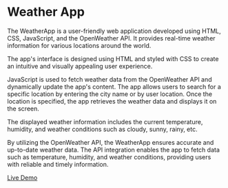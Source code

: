 # Weather App
The WeatherApp is a user-friendly web application developed using HTML, CSS, JavaScript, and the OpenWeather API. It provides real-time weather information for various locations around the world.

The app's interface is designed using HTML and styled with CSS to create an intuitive and visually appealing user experience. 

JavaScript is used to fetch weather data from the OpenWeather API and dynamically update the app's content. The app allows users to search for a specific location by entering the city name or by user location. Once the location is specified, the app retrieves the weather data and displays it on the screen.

The displayed weather information includes the current temperature, humidity, and weather conditions such as cloudy, sunny, rainy, etc.

By utilizing the OpenWeather API, the WeatherApp ensures accurate and up-to-date weather data. The API integration enables the app to fetch data such as temperature, humidity, and weather conditions, providing users with reliable and timely information.

<a href="https://an-weatherapp.netlify.app/">Live Demo</a>